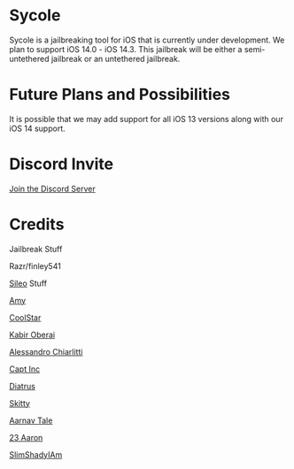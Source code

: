 # Sycole

Sycole is a jailbreaking tool for iOS that is currently under development. We plan to support iOS 14.0 - iOS 14.3. This jailbreak will be either a semi-untethered jailbreak or an untethered jailbreak.

# Future Plans and Possibilities

It is possible that we may add support for all iOS 13 versions along with our iOS 14 support.

# Discord Invite

[Join the Discord Server](https://discord.gg/9KpxnSy6yE)

# Credits

Jailbreak Stuff

Razr/finley541

[Sileo](https://getsileo.app) Stuff

[Amy](https://www.twitter.com/elihwyma)

[CoolStar](https://www.twitter.com/CStar_OW)

[Kabir Oberai](https://www.twitter.com/kabiroberai)

[Alessandro Chiarlitti](https://www.twitter.com/aesign_)

[Capt Inc](https://www.twitter.com/MrBeast)

[Diatrus](https://www.twitter.com/Diatrus)

[Skitty](https://www.twitter.com/Skittyblock)

[Aarnav Tale](https://www.twitter.com/aarnavtale)

[23 Aaron](https://www.twitter.com/23Aaron_)

[SlimShadyIAm](https://www.twitter.com/slimshadydev)
